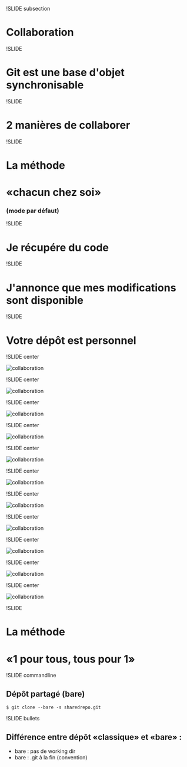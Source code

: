 !SLIDE subsection

# Collaboration

!SLIDE

# Git est une base d&#39;objet **synchronisable**

!SLIDE

# 2 manières de collaborer

!SLIDE

# La méthode
# «chacun chez soi»
### (mode par défaut)

!SLIDE

# Je récupére du code

!SLIDE

# J&#39;annonce que mes modifications sont disponible

!SLIDE

# Votre dépôt est **personnel**

!SLIDE center

![collaboration](git-374.png)

!SLIDE center

![collaboration](git-375.png)

!SLIDE center

![collaboration](git-376.png)

!SLIDE center

![collaboration](git-377.png)

!SLIDE center

![collaboration](git-378.png)

!SLIDE center

![collaboration](git-379.png)

!SLIDE center

![collaboration](git-380.png)

!SLIDE center

![collaboration](git-381.png)

!SLIDE center

![collaboration](git-382.png)

!SLIDE center

![collaboration](git-383.png)

!SLIDE center

![collaboration](git-384.png)

!SLIDE

# La méthode
# «1 pour tous, tous pour 1»

!SLIDE commandline

## Dépôt partagé (bare)

	$ git clone --bare -s sharedrepo.git

!SLIDE bullets

## Différence entre dépôt «classique» et «bare» :
* bare : pas de working dir
* bare : .git à la fin (convention)
